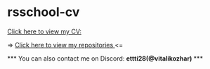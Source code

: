# rsschool-cv

[Click here to view my CV: ](https://vitalikozhar.github.io/rsschool-cv/myCV)

=> [Click here to view my repositories ](https://github.com/vitalikozhar/rsschool-cv) <=

*** You can also contact me on Discord: **ettti28(@vitalikozhar)** ***

